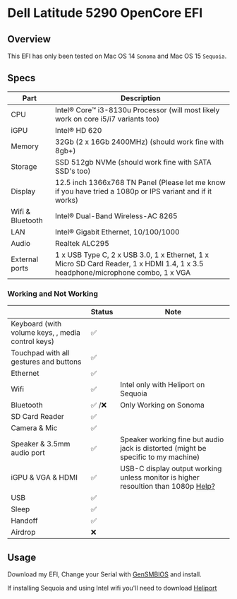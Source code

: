 
# Dell Latitude 5290 OpenCore EFI
## Overview

This EFI has only been tested on Mac OS 14 `Sonoma` and Mac OS 15 `Sequoia`.


## Specs

| Part             | Description                                                                                                    |
| ---------------- | -------------------------------------------------------------------------------------------------------------- |
| CPU              | Intel® Core™ i3-8130u Processor (will most likely work on core i5/i7 variants too)                             |
| iGPU             | Intel® HD 620                                                                                                  |
| Memory           | 32Gb (2 x 16Gb 2400MHz) (should work fine with 8gb+)                                                           |
| Storage          | SSD 512gb NVMe (should work fine with SATA SSD's too)                                                          |
| Display          | 12.5 inch 1366x768 TN Panel (Please let me know if you have tried a 1080p or IPS variant and if it works)      |
| Wifi & Bluetooth | Intel® Dual-Band Wireless-AC 8265                                                                              |
| LAN              | Intel® Gigabit Ethernet, 10/100/1000                                                                           |
| Audio            | Realtek ALC295                                                                                                 |
| External ports   | 1 x USB Type C, 2 x USB 3.0, 1 x Ethernet, 1 x Micro SD Card Reader, 1 x HDMI 1.4, 1 x 3.5 headphone/microphone combo, 1 x VGA |

### Working and Not Working

|                                                   | Status | Note                              |
| ------------------------------------------------- | ------ | ----------------------------------|
| Keyboard (with volume keys, , media control keys) | ✅     |                                   |
| Touchpad with all gestures and buttons            | ✅     |                                   |
| Ethernet                                          | ✅     |                                   |
| Wifi                                              | ✅     |Intel only with Heliport on Sequoia|
| Bluetooth                                         | ✅ /❌ |Only Working on Sonoma             |
| SD Card Reader                                    | ✅     |                                   |
| Camera & Mic                                      | ✅     |                                   |
| Speaker & 3.5mm audio port                        | ✅     |Speaker working fine but audio jack is distorted (might be specific to my machine) |
| iGPU & VGA & HDMI                                 | ✅     |USB-C display output working unless monitor is higher resoultion than 1080p [Help?](https://www.reddit.com/r/hackintosh/comments/1fkvzgb/needing_help_with_a_weird_gpu_issue_i_just_cannot/)|
| USB                                               | ✅     |                                   |
| Sleep                                             | ✅     |                                   |
| Handoff                                           | ✅     |                                   |
| Airdrop                                           | ❌     |                                   |


## Usage

Download my EFI, Change your Serial with [GenSMBIOS](https://github.com/corpnewt/GenSMBIOS) and install.

If installing Sequoia and using Intel wifi you'll need to download [Heliport](https://github.com/OpenIntelWireless/HeliPort)
